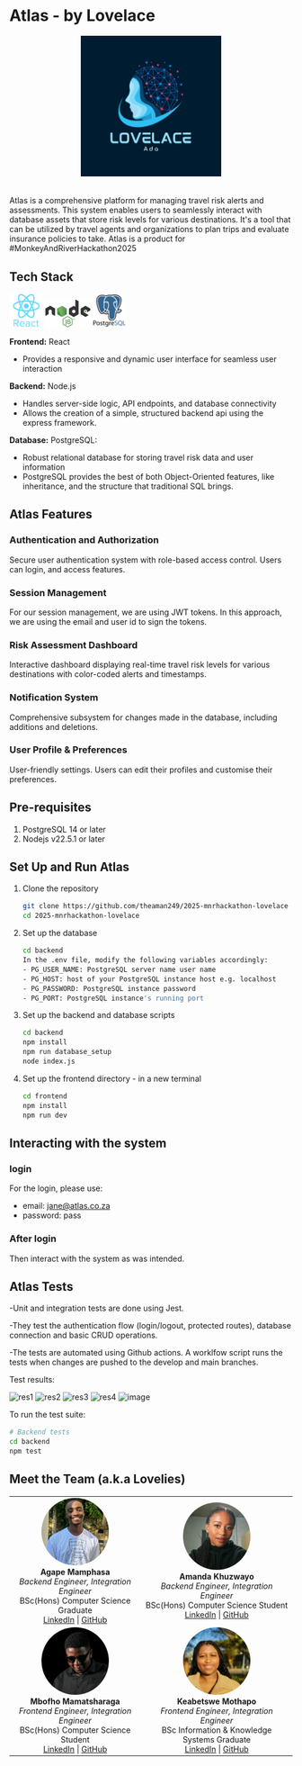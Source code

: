# Atlas - by Lovelace

<div align="center">
  <img src="img/lovelace.jpg" width="250"><br><br>
</div>

Atlas is a comprehensive platform for managing travel risk alerts and assessments. This system enables users to seamlessly interact with database assets that store risk levels for various destinations. It's a tool that can be utilized by travel agents and organizations to plan trips and evaluate insurance policies to take. Atlas is a product for #MonkeyAndRiverHackathon2025

## Tech Stack

<img src="img/react-512.webp" width="60">   <img src="img/Node.js_logo.svg" width="80">   <img src="img/postgresql.png" width="60">

**Frontend:** React 
  - Provides a responsive and dynamic user interface for seamless user interaction

**Backend:** Node.js
  - Handles server-side logic, API endpoints, and database connectivity
  - Allows the creation of a simple, structured backend api using the express framework.

**Database:** PostgreSQL:
  - Robust relational database for storing travel risk data and user information
  - PostgreSQL provides the best of both Object-Oriented features, like inheritance, and the structure that traditional SQL brings.

## Atlas Features

### Authentication and Authorization
Secure user authentication system with role-based access control. Users can login, and access features. 

### Session Management
For our session management, we are using JWT tokens. In this approach, we are using the email and user id to sign the tokens.

### Risk Assessment Dashboard
Interactive dashboard displaying real-time travel risk levels for various destinations with color-coded alerts and timestamps.

### Notification System
Comprehensive subsystem for changes made in the database, including additions and deletions.

### User Profile & Preferences
User-friendly settings. Users can edit their profiles and customise their preferences.

## Pre-requisites

1. PostgreSQL 14 or later
2. Nodejs v22.5.1 or later

## Set Up and Run Atlas

1. Clone the repository

    ```bash
    git clone https://github.com/theaman249/2025-mnrhackathon-lovelace
    cd 2025-mnrhackathon-lovelace
    ```
2. Set up the database

    ```bash
    cd backend
    In the .env file, modify the following variables accordingly:
    - PG_USER_NAME: PostgreSQL server name user name
    - PG_HOST: host of your PostgreSQL instance host e.g. localhost
    - PG_PASSWORD: PostgreSQL instance password
    - PG_PORT: PostgreSQL instance's running port
    ```

3. Set up the backend and database scripts

    ```bash
    cd backend
    npm install
    npm run database_setup 
    node index.js
    ```

4. Set up the frontend directory - in a new terminal

    ```bash
    cd frontend
    npm install
    npm run dev 
    ```

## Interacting with the system

### login

For the login, please use:
 - email: jane@atlas.co.za
 - password: pass

### After login
Then interact with the system as was intended.


## Atlas Tests

-Unit and integration tests are done using Jest. 

-They test the authentication flow (login/logout, protected routes), database connection and basic CRUD operations.

-The tests are automated using Github actions. A worklfow script runs the tests when changes are pushed to the develop and main branches.


Test results:

<img width="400" height="80" alt="res1" src="https://github.com/user-attachments/assets/8b591ea0-daa9-4350-91e1-0a1f1093d372" />

<img width="400" height="35" alt="res2" src="https://github.com/user-attachments/assets/dd61507f-1b4c-44d9-b0ec-02efb61631dc" />

<img width="400" height="35" alt="res3" src="https://github.com/user-attachments/assets/e77d3e42-4679-45db-a3f3-f4d7a16e288e" />

<img width="400" height="35" alt="res4" src="https://github.com/user-attachments/assets/fa5c8d19-278b-45db-9110-1f71091809ec" />

<img width="300" height="100" alt="image" src="https://github.com/user-attachments/assets/ce880de2-7cf7-4c46-8fc9-b3fb4d169110" />


To run the test suite:

```bash
# Backend tests
cd backend
npm test
```

## Meet the Team (a.k.a Lovelies)

| | |
|:---:|:---:|
| <img src="img/Agape.jpeg" width="120" style="border-radius: 50%"><br>**Agape Mamphasa**<br>*Backend Engineer, Integration Engineer*<br>BSc(Hons) Computer Science Graduate<br>[LinkedIn](https://www.linkedin.com/in/agape-mamphasa-92022a2a9/) \| [GitHub](https://github.com/theaman249) | <img src="img/amanda.jfif" width="120" style="border-radius: 50%"><br>**Amanda Khuzwayo**<br>*Backend Engineer, Integration Engineer*<br>BSc(Hons) Computer Science Student<br>[LinkedIn](https://www.linkedin.com/in/amanda-khuzwayo-894130135/) \| [GitHub](https://github.com/Amanda9805) |
| <img src="img/mbofho.jfif" width="120" style="border-radius: 50%"><br>**Mbofho Mamatsharaga**<br>*Frontend Engineer, Integration Engineer*<br>BSc(Hons) Computer Science Student<br>[LinkedIn](https://www.linkedin.com/in/mbofho-mamatsharaga-54992823b/) \| [GitHub](https://github.com/TheStoryOfChampion) | <img src="img/kea.jpg" width="120" style="border-radius: 50%"><br>**Keabetswe Mothapo**<br>*Frontend Engineer, Integration Engineer*<br>BSc Information & Knowledge Systems Graduate<br>[LinkedIn](https://www.linkedin.com/in/keabetswe-mothapo/) \| [GitHub](https://github.com/keamothapo) |
